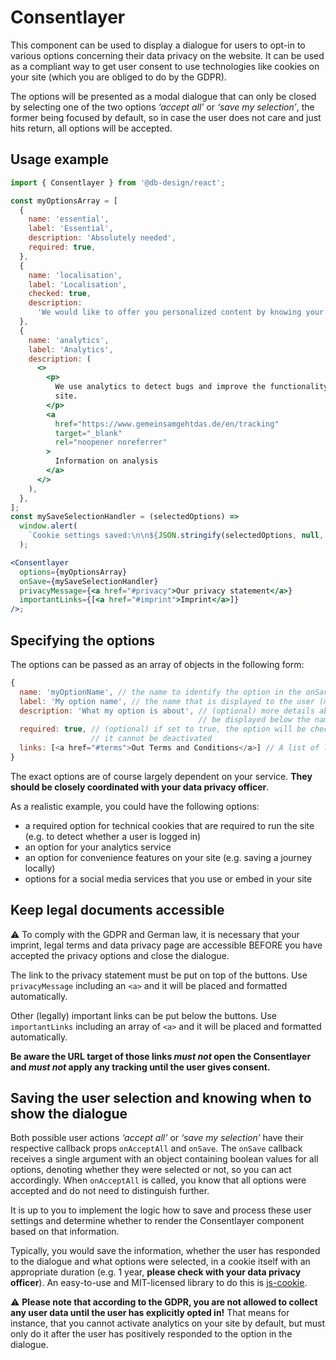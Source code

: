 # Consentlayer

This component can be used to display a dialogue for users to opt-in to various options concerning their data privacy on the website.
It can be used as a compliant way to get user consent to use technologies like cookies on your site (which you are obliged to do by the GDPR).

The options will be presented as a modal dialogue that can only be closed by selecting one of the two options _‘accept all’_ or _‘save my selection’_, the former being focused by default, so in case the user does not care and just hits return, all options will be accepted.

## Usage example

```js
import { Consentlayer } from '@db-design/react';
```

```jsx
const myOptionsArray = [
  {
    name: 'essential',
    label: 'Essential',
    description: 'Absolutely needed',
    required: true,
  },
  {
    name: 'localisation',
    label: 'Localisation',
    checked: true,
    description:
      'We would like to offer you personalized content by knowing your location.',
  },
  {
    name: 'analytics',
    label: 'Analytics',
    description: (
      <>
        <p>
          We use analytics to detect bugs and improve the functionality of the
          site.
        </p>
        <a
          href="https://www.gemeinsamgehtdas.de/en/tracking"
          target="_blank"
          rel="noopener noreferrer"
        >
          Information on analysis
        </a>
      </>
    ),
  },
];
const mySaveSelectionHandler = (selectedOptions) =>
  window.alert(
    `Cookie settings saved:\n\n${JSON.stringify(selectedOptions, null, 2)}`
  );

<Consentlayer
  options={myOptionsArray}
  onSave={mySaveSelectionHandler}
  privacyMessage={<a href="#privacy">Our privacy statement</a>}
  importantLinks={[<a href="#imprint">Imprint</a>]}
/>;
```

## Specifying the options

The options can be passed as an array of objects in the following form:

```js
{
  name: 'myOptionName', // the name to identify the option in the onSave callback function
  label: 'My option name', // the name that is displayed to the user (must not contain a link)
  description: 'What my option is about', // (optional) more details about the option, will
                                          // be displayed below the name
  required: true, // (optional) if set to true, the option will be checked and disabled, so
                  // it cannot be deactivated
  links: [<a href="#terms">Out Terms and Conditions</a>] // A list of links to documents mentioned in the `label`
}
```

The exact options are of course largely dependent on your service. **They should be closely coordinated with your data privacy officer**.

As a realistic example, you could have the following options:

- a required option for technical cookies that are required to run the site (e.g. to detect whether a user is logged in)
- an option for your analytics service
- an option for convenience features on your site (e.g. saving a journey locally)
- options for a social media services that you use or embed in your site

## Keep legal documents accessible

⚠️ To comply with the GDPR and German law, it is necessary that your imprint, legal terms and data privacy page are accessible BEFORE you have accepted the privacy options and close the dialogue.

The link to the privacy statement must be put on top of the buttons. Use `privacyMessage` including an `<a>` and it will be placed and formatted automatically.

Other (legally) important links can be put below the buttons. Use `importantLinks` including an array of `<a>` and it will be placed and formatted automatically.

**Be aware the URL target of those links _must not_ open the Consentlayer and _must not_ apply any tracking until the user gives consent.**

## Saving the user selection and knowing when to show the dialogue

Both possible user actions _‘accept all’_ or _‘save my selection’_ have their respective callback props `onAcceptAll` and `onSave`. The `onSave` callback receives a single argument with an object containing boolean values for all options, denoting whether they were selected or not, so you can act accordingly. When `onAcceptAll` is called, you know that all options were accepted and do not need to distinguish further.

It is up to you to implement the logic how to save and process these user settings and determine whether to render the Consentlayer component based on that information.

Typically, you would save the information, whether the user has responded to the dialogue and what options were selected, in a cookie itself with an appropriate duration (e.g. 1 year, **please check with your data privacy officer**). An easy-to-use and MIT-licensed library to do this is [js-cookie](https://github.com/js-cookie/js-cookie).

⚠️ **Please note that according to the GDPR, you are not allowed to collect any user data until the user has explicitly opted in!** That means for instance, that you cannot activate analytics on your site by default, but must only do it after the user has positively responded to the option in the dialogue.
